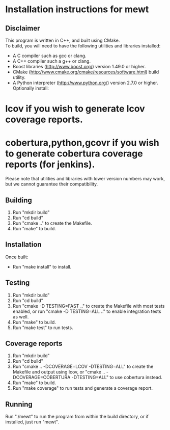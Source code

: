 Installation instructions for mewt
==================================

## Disclaimer
This program is written in C++, and built using CMake.  
To build, you will need to have the following utilities and libraries 
installed: 
* A C compiler such as gcc or clang.
* A C++ compiler such a g++ or clang.
* Boost libraries (http://www.boost.org/) version 1.49.0 or higher.
* CMake (http://www.cmake.org/cmake/resources/software.html) build utility.
* A Python interpreter (http://www.python.org/) version 2.7.0 or higher.
Optionally install:
# lcov if you wish to generate lcov coverage reports.
# cobertura,python,gcovr if you wish to generate cobertura coverage reports (for jenkins). 

Please note that utilities and libraries with lower version numbers may work, 
but we cannot guarantee their compatibility.

## Building

1. Run "mkdir build"
2. Run "cd build"
3. Run "cmake .." to create the Makefile.
4. Run "make" to build.

## Installation

Once built: 
* Run "make install" to install.

## Testing

1. Run "mkdir build"
2. Run "cd build"
3. Run "cmake -D TESTING=FAST .." to create the Makefile with most tests enabled, or run "cmake -D TESTING=ALL .." to enable integration tests as well.
4. Run "make" to build.
5. Run "make test" to run tests.

## Coverage reports

1. Run "mkdir build"
2. Run "cd build"
3. Run "cmake .. -DCOVERAGE=LCOV -DTESTING=ALL" to create the Makefile and output using lcov, or "cmake .. -DCOVERAGE=COBERTURA -DTESTING=ALL" to use cobertura instead.
4. Run "make" to build.
5. Run "make coverage" to run tests and generate a coverage report.

## Running

Run "./mewt" to run the program from within the build directory, 
or if installed, just run "mewt".
